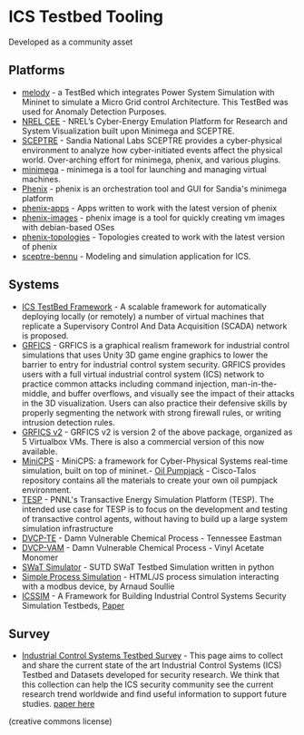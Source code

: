 # ICS Testbed Tooling

Developed as a community asset

## Platforms

- [melody](https://github.com/iti/melody) - a TestBed which integrates Power System Simulation with Mininet to simulate a Micro Grid control Architecture. This TestBed was used for Anomaly Detection Purposes.
- [NREL CEE](https://www.nrel.gov/docs/fy20osti/74142.pdf) - NREL’s Cyber-Energy Emulation Platform for Research and System Visualization built upon Minimega and SCEPTRE.
- [SCEPTRE](https://www.sandia.gov/app/uploads/sites/122/2021/09/SCEPTRE_SAND2019-11907M.pdf) - Sandia National Labs SCEPTRE provides a cyber-physical environment to analyze how cyber-initiated events affect the physical world. Over-arching effort for minimega, phenix, and various plugins.
- [minimega](https://github.com/sandia-minimega/minimega) - minimega is a tool for launching and managing virtual machines.
- [Phenix](https://github.com/sandialabs/sceptre-phenix) - phenix is an orchestration tool and GUI for Sandia's minimega platform
- [phenix-apps](https://github.com/sandialabs/sceptre-phenix-apps) - Apps written to work with the latest version of phenix 
- [phenix-images](https://github.com/sandialabs/sceptre-phenix-images) - phenix image is a tool for quickly creating vm images with debian-based OSes
- [phenix-topologies](https://github.com/sandialabs/sceptre-phenix-topologies) - Topologies created to work with the latest version of phenix 
- [sceptre-bennu](https://github.com/sandialabs/sceptre-bennu) - Modeling and simulation application for ICS.


## Systems
- [ICS TestBed Framework](https://github.com/PMaynard/ICS-TestBed-Framework) - A scalable framework for automatically deploying locally (or remotely) a number of virtual machines that replicate a Supervisory Control And Data Acquisition (SCADA) network is proposed.
- [GRFICS](https://github.com/djformby/GRFICS) - GRFICS is a graphical realism framework for industrial control simulations that uses Unity 3D game engine graphics to lower the barrier to entry for industrial control system security. GRFICS provides users with a full virtual industrial control system (ICS) network to practice common attacks including command injection, man-in-the-middle, and buffer overflows, and visually see the impact of their attacks in the 3D visualization. Users can also practice their defensive skills by properly segmenting the network with strong firewall rules, or writing intrusion detection rules.
- [GRFICS v2](https://github.com/Fortiphyd/GRFICSv2) - GRFICS v2 is version 2 of the above package, organized as 5 Virtualbox VMs. There is also a commercial version of this now available.
- [MiniCPS](https://github.com/scy-phy/minicps) - MiniCPS: a framework for Cyber-Physical Systems real-time simulation, built on top of mininet.- [Oil Pumpjack](https://github.com/Cisco-Talos/oil-pumpjack) - Cisco-Talos repository contains all the materials to create your own oil pumpjack environment.
- [TESP](https://github.com/pnnl/tesp/) - PNNL's Transactive Energy Simulation Platform (TESP). The intended use case for TESP is to focus on the development and testing of transactive control agents, without having to build up a large system simulation infrastructure
- [DVCP-TE](https://github.com/satejnik/DVCP-TE) - Damn Vulnerable Chemical Process - Tennessee Eastman
- [DVCP-VAM](https://github.com/satejnik/DVCP-VAM) - Damn Vulnerable Chemical Process - Vinyl Acetate Monomer
- [SWaT Simulator](https://github.com/yuqiChen94/Swat_Simulator) - SUTD SWaT Testbed Simulation written in python
- [Simple Process Simulation](https://github.com/arnaudsoullie/simple-process-simulation) - HTML/JS process simulation interacting with a modbus device, by Arnaud Soullie
- [ICSSIM](https://github.com/AlirezaDehlaghi/ICSSIM) - A Framework for Building Industrial Control Systems Security Simulation Testbeds, [Paper](https://arxiv.org/abs/2210.13325)



## Survey

- [Industrial Control Systems Testbed Survey](https://spritz.math.unipd.it/projects/ics_survey/) - This page aims to collect and share the current state of the art Industrial Control Systems (ICS) Testbed and Datasets developed for security research. We think that this collection can help the ICS security community see the current research trend worldwide and find useful information to support future studies. [paper here](https://arxiv.org/abs/2102.05631)

(creative commons license)
